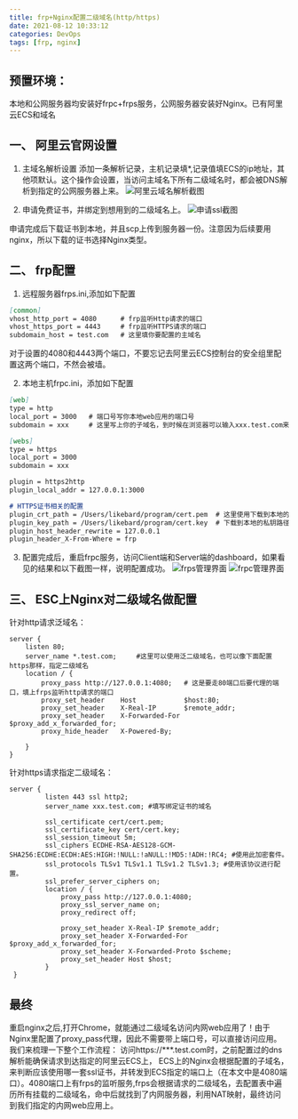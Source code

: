 ```yaml
---
title: frp+Nginx配置二级域名(http/https)
date: 2021-08-12 10:33:12
categories: DevOps
tags: [frp, nginx]
---
```


## 预置环境：
本地和公网服务器均安装好frpc+frps服务，公网服务器安装好Nginx。已有阿里云ECS和域名
<!--more-->
## 一、 阿里云官网设置
1. 主域名解析设置
添加一条解析记录，主机记录填*,记录值填ECS的ip地址，其他项默认。这个操作会设置，当访问主域名下所有二级域名时，都会被DNS解析到指定的公网服务器上来。
![阿里云域名解析截图](host.png)

2. 申请免费证书，并绑定到想用到的二级域名上。
![申请ssl截图](aplication_ssl.png)

申请完成后下载证书到本地，并且scp上传到服务器一份。注意因为后续要用nginx，所以下载的证书选择Nginx类型。

## 二、 frp配置
1. 远程服务器frps.ini,添加如下配置
``` markdown
[common]
vhost_http_port = 4080      # frp监听Http请求的端口
vhost_https_port = 4443     # frp监听HTTPS请求的端口
subdomain_host = test.com   # 这里填你要配置的主域名
```
对于设置的4080和4443两个端口，不要忘记去阿里云ECS控制台的安全组里配置这两个端口，不然会被墙。

2. 本地主机frpc.ini，添加如下配置
``` markdown
[web]
type = http
local_port = 3000   # 端口号写你本地web应用的端口号
subdomain = xxx     # 这里写上你的子域名，到时候在浏览器可以输入xxx.test.com来访问你的内网应用

[webs]
type = https
local_port = 3000
subdomain = xxx

plugin = https2http
plugin_local_addr = 127.0.0.1:3000

# HTTPS证书相关的配置
plugin_crt_path = /Users/likebard/program/cert.pem  # 这里使用下载到本地的公钥路径
plugin_key_path = /Users/likebard/program/cert.key  # 下载到本地的私钥路径
plugin_host_header_rewrite = 127.0.0.1
plugin_header_X-From-Where = frp
```

3. 配置完成后，重启frpc服务，访问Client端和Server端的dashboard，如果看见的结果和以下截图一样，说明配置成功。
![frps管理界面](frps_dashboard.png)
![frpc管理界面](frpc_dashboard.png)

## 三、 ESC上Nginx对二级域名做配置
针对http请求泛域名：
``` nginx
server {
    listen 80;
    server_name *.test.com;     #这里可以使用泛二级域名，也可以像下面配置https那样，指定二级域名
    location / {
        proxy_pass http://127.0.0.1:4080;   # 这是要走80端口后要代理的端口，填上frps监听http请求的端口
        proxy_set_header    Host            $host:80;
        proxy_set_header    X-Real-IP       $remote_addr;
        proxy_set_header    X-Forwarded-For $proxy_add_x_forwarded_for;
        proxy_hide_header   X-Powered-By;

    }
}
```

针对https请求指定二级域名：
``` nginx
server {
         listen 443 ssl http2;
         server_name xxx.test.com; #填写绑定证书的域名

         ssl_certificate cert/cert.pem;
         ssl_certificate_key cert/cert.key;
         ssl_session_timeout 5m;
         ssl_ciphers ECDHE-RSA-AES128-GCM-SHA256:ECDHE:ECDH:AES:HIGH:!NULL:!aNULL:!MD5:!ADH:!RC4; #使用此加密套件。
         ssl_protocols TLSv1 TLSv1.1 TLSv1.2 TLSv1.3; #使用该协议进行配置。
         ssl_prefer_server_ciphers on;
         location / {
             proxy_pass http://127.0.0.1:4080;
             proxy_ssl_server_name on;
             proxy_redirect off;

             proxy_set_header X-Real-IP $remote_addr;
             proxy_set_header X-Forwarded-For $proxy_add_x_forwarded_for;
             proxy_set_header X-Forwarded-Proto $scheme;
             proxy_set_header Host $host;
         }
 }
```

## 最终
重启nginx之后,打开Chrome，就能通过二级域名访问内网web应用了！由于Nginx里配置了proxy_pass代理，因此不需要带上端口号，可以直接访问应用。
我们来梳理一下整个工作流程： 访问https://***.test.com时，之前配置过的dns解析能确保请求到达指定的阿里云ECS上， ECS上的Nginx会根据配置的子域名，来判断应该使用哪一套ssl证书，并转发到ECS指定的端口上（在本文中是4080端口）。4080端口上有frps的监听服务,frps会根据请求的二级域名，去配置表中遍历所有挂载的二级域名，命中后就找到了内网服务器，利用NAT映射，最终访问到我们指定的内网web应用上。
